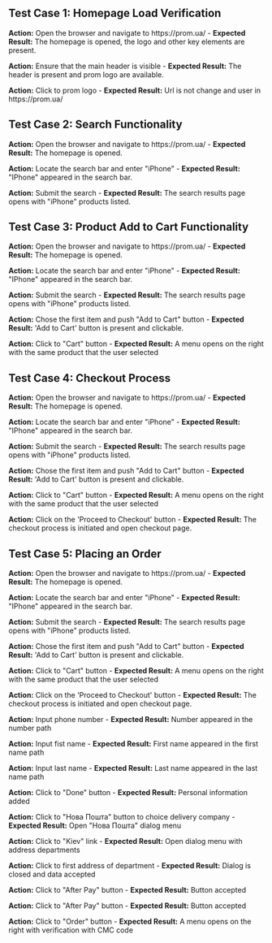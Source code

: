 <h2>Test Case 1: Homepage Load Verification</h2>
<p><strong>Action:</strong> Open the browser and navigate to https://prom.ua/ - <strong>Expected Result:</strong> The homepage is opened, the logo and other key elements are present.</p>
<p><strong>Action:</strong> Ensure that the main header is visible - <strong>Expected Result:</strong> The header is present and prom logo are available.</p>
<p><strong>Action:</strong> Click to prom logo - <strong>Expected Result:</strong> Url is not change and user in https://prom.ua/</p>

<h2>Test Case 2: Search Functionality</h2>
<p><strong>Action:</strong> Open the browser and navigate to https://prom.ua/ - <strong>Expected Result:</strong> The homepage is opened.</p>
<p><strong>Action:</strong> Locate the search bar and enter "iPhone" - <strong>Expected Result:</strong> "IPhone" appeared in the search bar. </p>
<p><strong>Action:</strong> Submit the search - <strong>Expected Result:</strong> The search results page opens with "iPhone" products listed.</p>

<h2>Test Case 3: Product Add to Cart Functionality</h2>
<p><strong>Action:</strong> Open the browser and navigate to https://prom.ua/ - <strong>Expected Result:</strong> The homepage is opened.</p>
<p><strong>Action:</strong> Locate the search bar and enter "iPhone" - <strong>Expected Result:</strong> "IPhone" appeared in the search bar. </p>
<p><strong>Action:</strong> Submit the search - <strong>Expected Result:</strong> The search results page opens with "iPhone" products listed.</p>
<p><strong>Action:</strong> Chose the first item and push "Add to Cart" button - <strong>Expected Result:</strong> 'Add to Cart' button is present and clickable.</p>
<p><strong>Action:</strong> Click to "Cart" button - <strong>Expected Result:</strong> A menu opens on the right with the same product that the user selected </p>

<h2>Test Case 4: Checkout Process</h2>
<p><strong>Action:</strong> Open the browser and navigate to https://prom.ua/ - <strong>Expected Result:</strong> The homepage is opened.</p>
<p><strong>Action:</strong> Locate the search bar and enter "iPhone" - <strong>Expected Result:</strong> "IPhone" appeared in the search bar. </p>
<p><strong>Action:</strong> Submit the search - <strong>Expected Result:</strong> The search results page opens with "iPhone" products listed.</p>
<p><strong>Action:</strong> Chose the first item and push "Add to Cart" button - <strong>Expected Result:</strong> 'Add to Cart' button is present and clickable.</p>
<p><strong>Action:</strong> Click to "Cart" button - <strong>Expected Result:</strong> A menu opens on the right with the same product that the user selected </p>
<p><strong>Action:</strong> Click on the 'Proceed to Checkout' button - <strong>Expected Result:</strong> The checkout process is initiated and open checkout page.</p>

<h2>Test Case 5: Placing an Order</h2>
<p><strong>Action:</strong> Open the browser and navigate to https://prom.ua/ - <strong>Expected Result:</strong> The homepage is opened.</p>
<p><strong>Action:</strong> Locate the search bar and enter "iPhone" - <strong>Expected Result:</strong> "IPhone" appeared in the search bar. </p>
<p><strong>Action:</strong> Submit the search - <strong>Expected Result:</strong> The search results page opens with "iPhone" products listed.</p>
<p><strong>Action:</strong> Chose the first item and push "Add to Cart" button - <strong>Expected Result:</strong> 'Add to Cart' button is present and clickable.</p>
<p><strong>Action:</strong> Click to "Cart" button - <strong>Expected Result:</strong> A menu opens on the right with the same product that the user selected </p>
<p><strong>Action:</strong> Click on the 'Proceed to Checkout' button - <strong>Expected Result:</strong> The checkout process is initiated and open checkout page.</p>
<p><strong>Action:</strong> Input phone number - <strong>Expected Result:</strong> Number appeared in the number path </p>
<p><strong>Action:</strong> Input fist name - <strong>Expected Result:</strong> First name appeared in the first name path </p>
<p><strong>Action:</strong> Input last name - <strong>Expected Result:</strong> Last name appeared in the last name path </p>
<p><strong>Action:</strong> Click to "Done" button - <strong>Expected Result:</strong> Personal information added </p>
<p><strong>Action:</strong> Click to "Нова Пошта" button to choice delivery company - <strong>Expected Result:</strong> Open "Нова Пошта" dialog menu</p>
<p><strong>Action:</strong> Click to "Kiev" link - <strong>Expected Result:</strong> Open dialog menu with address departments</p>
<p><strong>Action:</strong> Click to first address of department - <strong>Expected Result:</strong> Dialog is closed and data accepted</p>
<p><strong>Action:</strong> Click to "After Pay" button - <strong>Expected Result:</strong> Button accepted </p>
<p><strong>Action:</strong> Click to "After Pay" button - <strong>Expected Result:</strong> Button accepted </p>
<p><strong>Action:</strong> Click to "Order" button - <strong>Expected Result:</strong> A menu opens on the right with verification with CMC code </p>
